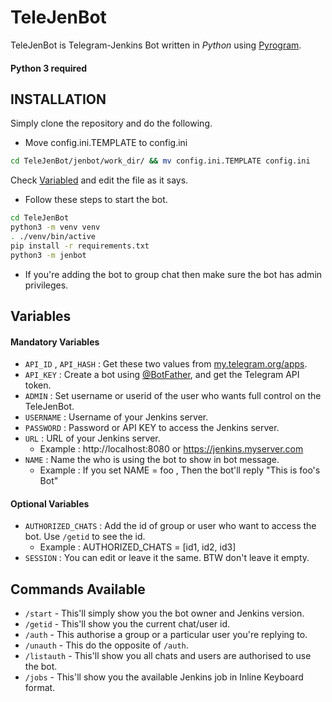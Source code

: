 # TeleJenBot

TeleJenBot is Telegram-Jenkins Bot written in _Python_ using [Pyrogram](https://github.com/pyrogram/pyrogram).

#### Python 3 required

## INSTALLATION

Simply clone the repository and do the following.

- Move config.ini.TEMPLATE to config.ini

```sh
cd TeleJenBot/jenbot/work_dir/ && mv config.ini.TEMPLATE config.ini
```

Check <a href="https://github.com/j1shnu/TeleJenBot#variables">Variabled</a> and edit the file as it says.

- Follow these steps to start the bot.

```sh
cd TeleJenBot
python3 -m venv venv
. ./venv/bin/active
pip install -r requirements.txt
python3 -m jenbot
```

- If you're adding the bot to group chat then make sure the bot has admin privileges.

## Variables

#### Mandatory Variables

- `API_ID` , `API_HASH` : Get these two values from [my.telegram.org/apps](https://my.telegram.org/apps).
- `API_KEY` : Create a bot using [@BotFather](https://telegram.dog/BotFather), and get the Telegram API token.
- `ADMIN` : Set username or userid of the user who wants full control on the TeleJenBot.
- `USERNAME` : Username of your Jenkins server.
- `PASSWORD` : Password or API KEY to access the Jenkins server.
- `URL` : URL of your Jenkins server.
  - Example : http://localhost:8080 or https://jenkins.myserver.com
- `NAME` : Name the who is using the bot to show in bot message.
  - Example : If you set NAME = foo , Then the bot'll reply "This is foo's Bot"

#### Optional Variables

- `AUTHORIZED_CHATS` : Add the id of group or user who want to access the bot. Use `/getid` to see the id.
  - Example : AUTHORIZED_CHATS = [id1, id2, id3]
- `SESSION` : You can edit or leave it the same. BTW don't leave it empty.

## Commands Available

- `/start` - This'll simply show you the bot owner and Jenkins version.
- `/getid` - This'll show you the current chat/user id.
- `/auth` - This authorise a group or a particular user you're replying to.
- `/unauth` - This do the opposite of `/auth`.
- `/listauth` - This'll show you all chats and users are authorised to use the bot.
- `/jobs` - This'll show you the available Jenkins job in Inline Keyboard format.
